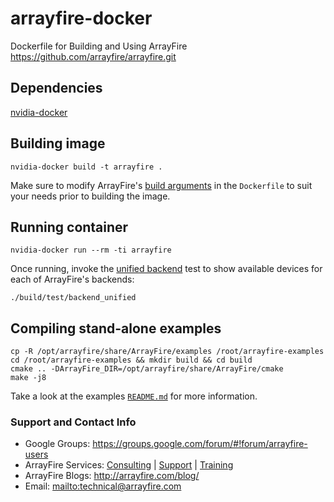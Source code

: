 # arrayfire-docker

Dockerfile for Building and Using ArrayFire https://github.com/arrayfire/arrayfire.git

## Dependencies

[nvidia-docker](https://github.com/NVIDIA/nvidia-docker)

## Building image

```
nvidia-docker build -t arrayfire .
```

Make sure to modify ArrayFire's
[build arguments](https://github.com/arrayfire/arrayfire-docker/blob/master/Dockerfile#L43)
in the `Dockerfile` to suit your needs prior to building the image.

## Running container

```
nvidia-docker run --rm -ti arrayfire
```

Once running, invoke the
[unified backend](http://arrayfire.org/docs/unifiedbackend.htm) test to show
available devices for each of ArrayFire's backends:

```
./build/test/backend_unified
```

## Compiling stand-alone examples

```
cp -R /opt/arrayfire/share/ArrayFire/examples /root/arrayfire-examples
cd /root/arrayfire-examples && mkdir build && cd build
cmake .. -DArrayFire_DIR=/opt/arrayfire/share/ArrayFire/cmake
make -j8
```

Take a look at the examples
[`README.md`](https://github.com/arrayfire/arrayfire/blob/devel/examples/README.md)
for more information.

### Support and Contact Info

* Google Groups: https://groups.google.com/forum/#!forum/arrayfire-users
* ArrayFire Services:  [Consulting](http://arrayfire.com/consulting/)  |  [Support](http://arrayfire.com/support/)   |  [Training](http://arrayfire.com/training/)
* ArrayFire Blogs: http://arrayfire.com/blog/
* Email: <mailto:technical@arrayfire.com>

